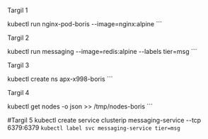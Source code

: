 Targil 1

kubectl run nginx-pod-boris --image=nginx:alpine ```

Targil 2

kubectl run messaging --image=redis:alpine --labels tier=msg ```

Targil 3

kubectl create ns apx-x998-boris ```

Targil 4

kubectl get nodes -o json >> /tmp/nodes-boris ```

#Targil 5
kubectl create service clusterip messaging-service --tcp 6379:6379 ```
kubectl label svc messaging-service tier=msg ```




